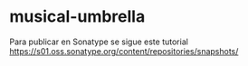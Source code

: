 # musical-umbrella

Para publicar en Sonatype se sigue este tutorial
https://s01.oss.sonatype.org/content/repositories/snapshots/